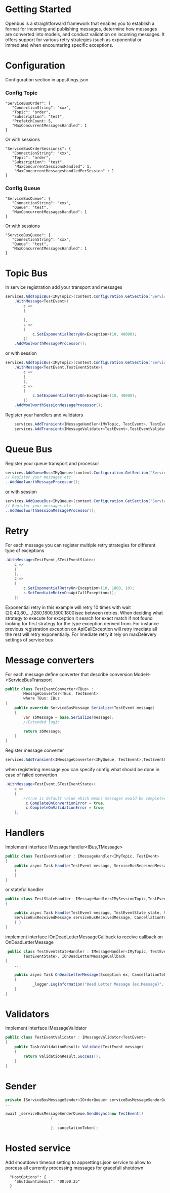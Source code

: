 
# Getting Started

Openbus is a straightforward framework that enables you to establish a format for incoming and publishing messages, determine how messages are converted into models, and conduct validation on incoming messages. It offers support for various retry strategies (such as exponential or immediate) when encountering specific exceptions.
 

# Configuration
Configuration section in appsttings.json
### Config Topic
```
"ServiceBusOrder": {
   "ConnectionString": "xxx",
   "Topic": "order",
   "Subscription": "test",
   "PrefetchCount: 5,
   "MaxConcurrentMessagesHandled": 1
}
```
Or with sessions
```
"ServiceBusOrderSessionss": {
   "ConnectionString": "xxx",
   "Topic": "order",
   "Subscription": "test",
    "MaxConcurrentSessionsHandled": 1,
    "MaxConcurrentMessagesHandledPerSession" : 1
}
```

### Config Queue
```
"ServiceBusQueue": {
   "ConnectionString": "xxx",
   "Queue": "test",
   "MaxConcurrentMessagesHandled": 1
}
```
Or with sessions
```
"ServiceBusQueue": {
   "ConnectionString": "xxx",
   "Queue": "test",
   "MaxConcurrentMessagesHandled": 1
}
```

# Topic Bus
In service registration add your transport and messages
```c#
services.AddTopicBus<IMyTopic>(context.Configuration.GetSection("ServiceBusOrder"))
	.WithMessage<TestEvent>(
		c =>
        {

		},
	    c =>
		{
			c.SetExponentialRetryOn<Exception>(10, 40000);
		})
	.AddWoolworthMessageProcessor();
```
or with session
```c#
services.AddTopicBus<IMyTopic>(context.Configuration.GetSection("ServiceBusOrder"))
	.WithMessage<TestEvent,TestEventState>(
		c =>
		{
		},
	    c =>
		{
			c.SetExponentialRetryOn<Exception>(10, 40000);
		})
	.AddWoolworthSessionMessageProcessor();
```

Register your handlers and validators
```c#
    services.AddTransient<IMessageHandler<IMyTopic, TestEvent>, TestEventHandler>();
	services.AddTransient<IMessageValidator<TestEvent>,TestEventValidator>();
```

# Queue Bus
Register your queue transport and processor
```c#
services.AddQueueBus<IMyQueue>(context.Configuration.GetSection("ServiceBusQueue"))
// Register your messages etc
..AddWoolworthMessageProcessor();
```
or with session
```c#
services.AddQueueBus<IMyQueue>(context.Configuration.GetSection("ServiceBusQueue"))
// Register your messages etc
..AddWoolworthSessionMessageProcessor();
```

# Retry
For each message you can register multiple retry strategies for different type of exceptions
```c#
.WithMessage<TestEvent,STestEventState>(
	c =>
	{
	},
	c =>
	{
		c.SetExponentialRetryOn<Exception>(10, 1800, 10);
        c.SetImediateRetryOn<ApiCallException>();
	})
```
Exponential retry in this example will retry 10 times with wait (20,40,80,...,1280,1800,1800,1800)sec between retries.
When deciding what strategy to execute for exception it search for exact match if not found looking for first strategy for the type exception derived from.
For instance previous registration exception on ApiCallException will retry imediate all the rest will retry exponentially.
For Imediate retry it rely on maxDelevery settings of service bus

# Message converters
For each message define converter that describe conversion Model<->ServiceBusTransport
```c#
public class TestEventConverter<TBus> :
        MessageConverter<TBus, TestEvent>
        where TBus: IBus
{
    public override ServiceBusMessage Serialize(TestEvent message)
    {
        var sbMessage = base.Serialize(message);
        //Extended logic

        return sbMessage;
    }
}
```
Register message converter
```c#
services.AddTransient<IMessageConverter<IMyQueue, TestEvent>,TestEventConverter<IMyQueue>>();
```
when registering message you can specify config what should be done in case of failed convertion
```c#
.WithMessage<TestEvent,STestEventState>(
	c =>
	{
        //true is default value which means messages would be completed and not transfered to deadletterqueue
         c.CompleteOnConvertionError = true;
         c.CompleteOnValidationError = true;
	},
```

# Handlers
Implement interface IMessageHandler<IBus,TMessage>
```c#
public class TestEventHandler : IMessageHandler<IMyTopic, TestEvent>
{
    public async Task Handle(TestEvent message, ServiceBusReceivedMessage serviceBusReceivedMessage, CancellationToken cancellationToken)
    {
    }
}
```
or stateful handler
```c#
public class TestStateHandler: IMessageHandler<IMySessionTopic,TestEvent, TestEventState>
{

    public async Task Handle(TestEvent message, TestEventState state, Session.Session session,
    ServiceBusReceivedMessage serviceBusReceivedMessage, CancellationToken cancellationToken)
    { }
}
```
implement interface IOnDeadLetterMessageCallback to receive callback on OnDeadLetterMessage
```c#
 public class TestEventStateHandler : IMessageHandler<IMyTopic, TestEvent,
        TestEventState>, IOnDeadLetterMessageCallback
{
    ...

    public async Task OnDeadLetterMessage(Exception ex, CancellationToken cancellationToken)
    {
            _logger.LogInformation("Dead Letter Message {ex.Message}", ex.Message);
    }
}
```

# Validators
Implement interface IMessageValidator<SendPackingSlipMessage>
```c#
public class TestEventValidator : IMessageValidator<TestEvent>
{
    public Task<ValidationResult> Validate(TestEvent message)
    {
        return ValidationResult.Success();
    }
}
```

# Sender

```c#
private IServiceBusMessageSender<IOrderQueue> serviceBusMessageSenderQueue
...

await _serviceBusMessageSenderQueue.SendAsync(new TestEvent()
                    {
                       ....
                    }, cancelationToken);

```

# Hosted service
Add shoutdown timeout setting to appsettings.json service to allow to porcess all currently processing messages for gracefull shotdown

```
  "HostOptions": {
    "ShutdownTimeout": "00:00:25"
  }
```
